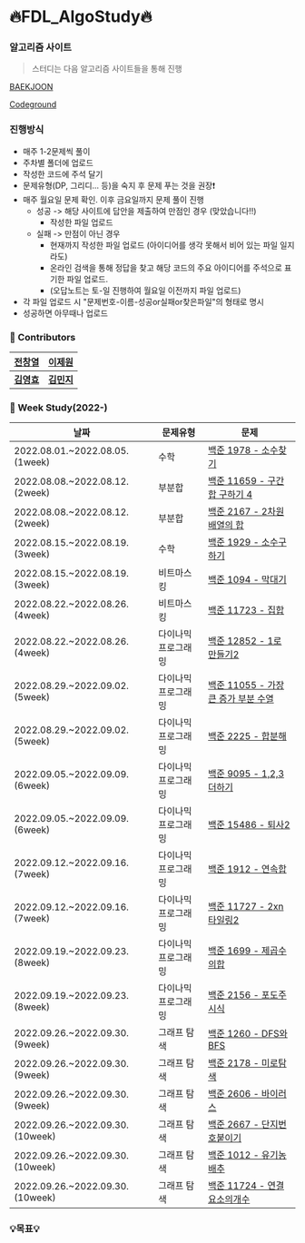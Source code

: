 # :fire:FDL_AlgoStudy:fire:

### 알고리즘 사이트

> 스터디는 다음 알고리즘 사이트들을 통해 진행

[BAEKJOON](https://www.acmicpc.net/)

[Codeground](https://www.codeground.org/)

###  진행방식 
- 매주 1-2문제씩 풀이
- 주차별 폴더에 업로드
- 작성한 코드에 주석 달기
- 문제유형(DP, 그리디... 등)을 숙지 후 문제 푸는 것을 권장:exclamation:
- 매주 월요일 문제 확인. 이후 금요일까지 문제 풀이 진행 
  - 성공 -> 해당 사이트에 답안을 제출하여 만점인 경우 (맞았습니다!!)
    - 작성한 파일 업로드
  - 실패 -> 만점이 아닌 경우
    - 현재까지 작성한 파일 업로드 (아이디어를 생각 못해서 비어 있는 파일 일지라도)
    - 온라인 검색을 통해 정답을 찾고 해당 코드의 주요 아이디어를 주석으로 표기한 파일 업로드.
    - (오답노트는 토-일 진행하여 월요일 이전까지 파일 업로드)
 - 각 파일 업로드 시 "문제번호-이름-성공or실패or찾은파일"의 형태로 명시
 - 성공하면 아무때나 업로드

### :rainbow: Contributors
| **[전창열](https://github.com/africanssong)**  | **[이제원](https://github.com/jewonjewon)**  | 
|:-------------------:|:-------------------:|
|   **[김영효](https://github.com/0hyo)**   | **[김민지](https://github.com/enoma422)** |

### :dart: Week Study(2022-)
| 날짜 | 문제유형      | 문제                                                         |
| ---- | ------------- | ------------------------------------------------------------ | 
| 2022.08.01.~2022.08.05. (1week) |수학   |[백준 1978 - 소수찾기](https://www.acmicpc.net/problem/1978) | 
| 2022.08.08.~2022.08.12. (2week) |부분합   |[백준 11659 - 구간 합 구하기 4](https://www.acmicpc.net/problem/11659) | 
| 2022.08.08.~2022.08.12. (2week) |부분합   |[백준 2167 - 2차원 배열의 합](https://www.acmicpc.net/problem/2167) | 
| 2022.08.15.~2022.08.19. (3week) |수학     |[백준 1929 - 소수구하기](https://www.acmicpc.net/problem/1929)|
| 2022.08.15.~2022.08.19. (3week) |비트마스킹 |[백준 1094 - 막대기](https://www.acmicpc.net/problem/1094)|
| 2022.08.22.~2022.08.26. (4week) |비트마스킹 |[백준 11723 - 집합](https://www.acmicpc.net/problem/11723)|
| 2022.08.22.~2022.08.26. (4week) |다이나믹 프로그래밍|[백준 12852 - 1로 만들기2](https://www.acmicpc.net/problem/12852)|
| 2022.08.29.~2022.09.02. (5week) |다이나믹 프로그래밍|[백준 11055 - 가장 큰 증가 부분 수열 ](https://www.acmicpc.net/problem/11055)|
| 2022.08.29.~2022.09.02. (5week) |다이나믹 프로그래밍|[백준 2225 - 합분해 ](https://www.acmicpc.net/problem/2225)|
| 2022.09.05.~2022.09.09. (6week) |다이나믹 프로그래밍|[백준 9095 - 1,2,3 더하기 ](https://www.acmicpc.net/problem/9095)|
| 2022.09.05.~2022.09.09. (6week) |다이나믹 프로그래밍|[백준 15486 - 퇴사2 ](https://www.acmicpc.net/problem/15486)|
| 2022.09.12.~2022.09.16. (7week) |다이나믹 프로그래밍|[백준 1912 - 연속합 ](https://www.acmicpc.net/problem/1912)|
| 2022.09.12.~2022.09.16. (7week) |다이나믹 프로그래밍|[백준 11727 - 2xn 타일링2 ](https://www.acmicpc.net/problem/11727)|
| 2022.09.19.~2022.09.23. (8week) |다이나믹 프로그래밍|[백준 1699 - 제곱수의합 ](https://www.acmicpc.net/problem/1699)|
| 2022.09.19.~2022.09.23. (8week) |다이나믹 프로그래밍|[백준 2156 - 포도주시식 ](https://www.acmicpc.net/problem/2156)|
| 2022.09.26.~2022.09.30. (9week) |그래프 탐색|[백준 1260 - DFS와 BFS](https://www.acmicpc.net/problem/1260)|
| 2022.09.26.~2022.09.30. (9week) |그래프 탐색|[백준 2178 - 미로탐색](https://www.acmicpc.net/problem/2178)|
| 2022.09.26.~2022.09.30. (9week) |그래프 탐색|[백준 2606 - 바이러스](https://www.acmicpc.net/problem/2606)|
| 2022.09.26.~2022.09.30. (10week) |그래프 탐색|[백준 2667 - 단지번호붙이기](https://www.acmicpc.net/problem/2667)|
| 2022.09.26.~2022.09.30. (10week) |그래프 탐색|[백준 1012 - 유기농배추](https://www.acmicpc.net/problem/1012)|
| 2022.09.26.~2022.09.30. (10week) |그래프 탐색|[백준 11724 - 연결요소의개수](https://www.acmicpc.net/problem/11724)|


### 💡목표💡 
